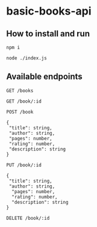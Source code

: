 # basic-books-api

## How to install and run
```
npm i
```
```
node ./index.js
```

## Available endpoints
```
GET /books
```

```
GET /book/:id
```

```
POST /book

{
 "title": string,
 "author": string,
 "pages": number,
 "rating": number,
 "description": string
}
```

```
PUT /book/:id

{
 "title": string,
 "author": string,
  "pages": number,
  "rating": number,
  "description": string
}
```

```
DELETE /book/:id
```
